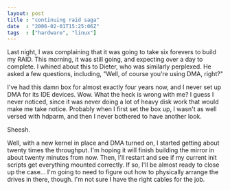 ```yaml
---
layout: post
title : "continuing raid saga"
date  : "2006-02-01T15:25:06Z"
tags  : ["hardware", "linux"]
---
```

Last night, I was complaining that it was going to take six forevers to build my RAID.  This morning, it was still going, and expecting over a day to complete.  I whined about this to Dieter, who was similarly perplexed.  He asked a few questions, including, "Well, of course you're using DMA, right?"

I've had this damn box for almost exactly four years now, and I never set up DMA for its IDE devices.  Wow.  What the heck is wrong with me?  I guess I never noticed, since it was never doing a lot of heavy disk work that would make me take notice.  Probably when I first set the box up, I wasn't as well versed with hdparm, and then I never bothered to have another look.

Sheesh.

Well, with a new kernel in place and DMA turned on, I started getting about twenty times the throughput.  I'm hoping it will finish building the mirror in about twenty minutes from now.  Then, I'll restart and see if my current init scripts get everything mounted correctly.  If so, I'll be almost ready to close up the case... I'm going to need to figure out how to physically arrange the drives in there, though.  I'm not sure I have the right cables for the job. 
